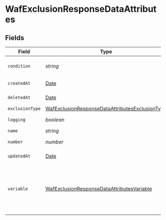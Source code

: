 # WafExclusionResponseDataAttributes


## Fields

| Field                                                                                                                                                                                                    | Type                                                                                                                                                                                                     | Required                                                                                                                                                                                                 | Description                                                                                                                                                                                              | Example                                                                                                                                                                                                  |
| -------------------------------------------------------------------------------------------------------------------------------------------------------------------------------------------------------- | -------------------------------------------------------------------------------------------------------------------------------------------------------------------------------------------------------- | -------------------------------------------------------------------------------------------------------------------------------------------------------------------------------------------------------- | -------------------------------------------------------------------------------------------------------------------------------------------------------------------------------------------------------- | -------------------------------------------------------------------------------------------------------------------------------------------------------------------------------------------------------- |
| `condition`                                                                                                                                                                                              | *string*                                                                                                                                                                                                 | :heavy_minus_sign:                                                                                                                                                                                       | A conditional expression in VCL used to determine if the condition is met.                                                                                                                               |                                                                                                                                                                                                          |
| `createdAt`                                                                                                                                                                                              | [Date](https://developer.mozilla.org/en-US/docs/Web/JavaScript/Reference/Global_Objects/Date)                                                                                                            | :heavy_minus_sign:                                                                                                                                                                                       | Date and time in ISO 8601 format.                                                                                                                                                                        | 2020-04-09T18:14:30Z                                                                                                                                                                                     |
| `deletedAt`                                                                                                                                                                                              | [Date](https://developer.mozilla.org/en-US/docs/Web/JavaScript/Reference/Global_Objects/Date)                                                                                                            | :heavy_minus_sign:                                                                                                                                                                                       | Date and time in ISO 8601 format.                                                                                                                                                                        | 2020-04-09T18:14:30Z                                                                                                                                                                                     |
| `exclusionType`                                                                                                                                                                                          | [WafExclusionResponseDataAttributesExclusionType](../../models/shared/wafexclusionresponsedataattributesexclusiontype.md)                                                                                | :heavy_minus_sign:                                                                                                                                                                                       | The type of exclusion.                                                                                                                                                                                   |                                                                                                                                                                                                          |
| `logging`                                                                                                                                                                                                | *boolean*                                                                                                                                                                                                | :heavy_minus_sign:                                                                                                                                                                                       | Whether to generate a log upon matching.                                                                                                                                                                 |                                                                                                                                                                                                          |
| `name`                                                                                                                                                                                                   | *string*                                                                                                                                                                                                 | :heavy_minus_sign:                                                                                                                                                                                       | Name of the exclusion.                                                                                                                                                                                   |                                                                                                                                                                                                          |
| `number`                                                                                                                                                                                                 | *number*                                                                                                                                                                                                 | :heavy_minus_sign:                                                                                                                                                                                       | A numeric ID identifying a WAF exclusion.                                                                                                                                                                | 1                                                                                                                                                                                                        |
| `updatedAt`                                                                                                                                                                                              | [Date](https://developer.mozilla.org/en-US/docs/Web/JavaScript/Reference/Global_Objects/Date)                                                                                                            | :heavy_minus_sign:                                                                                                                                                                                       | Date and time in ISO 8601 format.                                                                                                                                                                        | 2020-04-09T18:14:30Z                                                                                                                                                                                     |
| `variable`                                                                                                                                                                                               | [WafExclusionResponseDataAttributesVariable](../../models/shared/wafexclusionresponsedataattributesvariable.md)                                                                                          | :heavy_minus_sign:                                                                                                                                                                                       | The variable to exclude. An optional selector can be specified after the variable separated by a colon (`:`) to restrict the variable to a particular parameter. Required for `exclusion_type=variable`. |                                                                                                                                                                                                          |